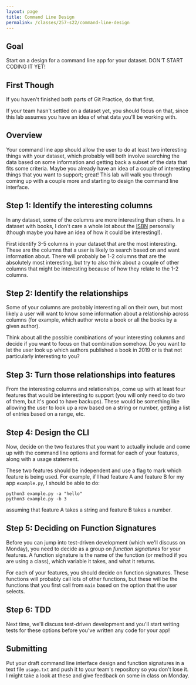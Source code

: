 ```yaml
---
layout: page
title: Command Line Design
permalink: /classes/257-s22/command-line-design
---
```


## Goal
Start on a design for a command line app for your dataset. DON'T START CODING IT YET!

## First Though
If you haven't finished both parts of Git Practice, do that first.

If your team hasn't settled on a dataset yet, you should focus on that, since this lab assumes you have an idea of what data you'll be working with.

## Overview
Your command line app should allow the user to do at least two interesting things with your dataset, which probably will both involve searching the data based on some information and getting back a subset of the data that fits some criteria.
Maybe you already have an idea of a couple of interesting things that you want to support; great! This lab will walk you through coming up with a couple more and starting to design the command line interface.

## Step 1: Identify the interesting columns
In any dataset, some of the columns are more interesting than others.
In a dataset with books, I don't care a whole lot about the [ISBN](https://en.wikipedia.org/wiki/International_Standard_Book_Number) personally (though maybe you have an idea of how it could be interesting!).

First identify 3-5 columns in your dataset that are the most interesting. 
These are the columns that a user is likely to search based on and want information about.
There will probably be 1-2 columns that are the absolutely most interesting, but try to also think about a couple of other columns that might be interesting because of how they relate to the 1-2 columns.

## Step 2: Identify the relationships
Some of your columns are probably interesting all on their own, but most likely a user will want to know some information about a relationship across columns (for example, which author wrote a book or all the books by a given author).

Think about all the possible combinations of your interesting columns and decide if you want to focus on that combination somehow. Do you want to let the user look up which authors published a book in 2019 or is that not particularly interesting to you?

## Step 3: Turn those relationships into features
From the interesting columns and relationships, come up with at least four features that would be interesting to support (you will only need to do two of them, but it's good to have backups). 
These would be something like allowing the user to look up a row based on a string or number, getting a list of entries based on a range, etc.

## Step 4: Design the CLI
Now, decide on the two features that you want to actually include and come up with the command line options and format for each of your features, along with a usage statement.

These two features should be independent and use a flag to mark which feature is being used. For example, if I had feature A and feature B for my app `example.py`, I should be able to do:
```
python3 example.py -a "hello"
python3 example.py -b 3
```
assuming that feature A takes a string and feature B takes a number.

## Step 5: Deciding on Function Signatures
Before you can jump into test-driven development (which we'll discuss on Monday), you need to decide as a group on *function signatures* for your features.
A function signature is the name of the function (or method if you are using a class), which variable it takes, and what it returns.

For each of your features, you should decide on function signatures. 
These functions will probably call lots of other functions, but these will be the functions that you first call from `main` based on the option that the user selects.


## Step 6: TDD
Next time, we'll discuss test-driven development and you'll start writing tests for these options before you've written any code for your app!

## Submitting
Put your draft command line interface design and function signatures in a text file `usage.txt` and push it to your team's repository so you don't lose it. I might take a look at these and give feedback on some in class on Monday.